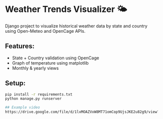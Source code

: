 
# Weather Trends Visualizer 🌤️

Django project to visualize historical weather data by state and country using Open-Meteo and OpenCage APIs.

## Features:
- State + Country validation using OpenCage
- Graph of temperature using matplotlib
- Monthly & yearly views

## Setup:
```bash
pip install -r requirements.txt
python manage.py runserver

## Example video
https://drive.google.com/file/d/1lxMOAZVxW8MT71omCop9UjsJKE2u82g9/view?usp=sharing
